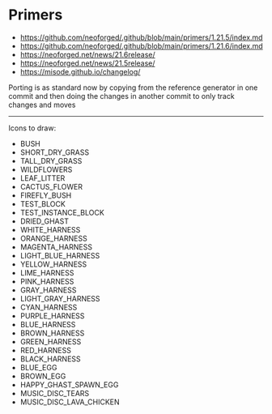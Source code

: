 # Primers

* https://github.com/neoforged/.github/blob/main/primers/1.21.5/index.md
* https://github.com/neoforged/.github/blob/main/primers/1.21.6/index.md
* https://neoforged.net/news/21.6release/
* https://neoforged.net/news/21.5release/
* https://misode.github.io/changelog/

Porting is as standard now by copying from the reference generator in one commit and then doing the changes in another commit to only track changes and moves

----

Icons to draw:

* BUSH
* SHORT_DRY_GRASS
* TALL_DRY_GRASS
* WILDFLOWERS
* LEAF_LITTER
* CACTUS_FLOWER
* FIREFLY_BUSH
* TEST_BLOCK
* TEST_INSTANCE_BLOCK
* DRIED_GHAST
* WHITE_HARNESS
* ORANGE_HARNESS
* MAGENTA_HARNESS
* LIGHT_BLUE_HARNESS
* YELLOW_HARNESS
* LIME_HARNESS
* PINK_HARNESS
* GRAY_HARNESS
* LIGHT_GRAY_HARNESS
* CYAN_HARNESS
* PURPLE_HARNESS
* BLUE_HARNESS
* BROWN_HARNESS
* GREEN_HARNESS
* RED_HARNESS
* BLACK_HARNESS
* BLUE_EGG
* BROWN_EGG
* HAPPY_GHAST_SPAWN_EGG
* MUSIC_DISC_TEARS
* MUSIC_DISC_LAVA_CHICKEN